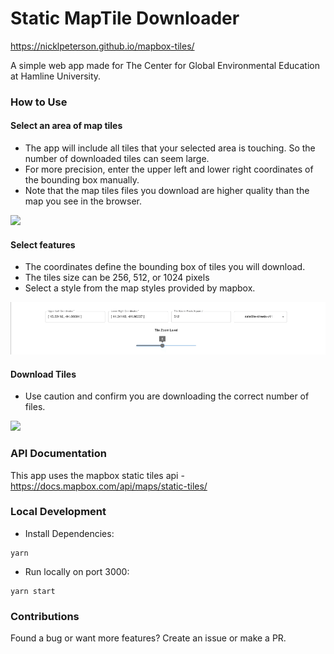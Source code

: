# Static MapTile Downloader

https://nicklpeterson.github.io/mapbox-tiles/

A simple web app made for The Center for Global Environmental Education at Hamline University.

### How to Use

#### Select an area of map tiles

- The app will include all tiles that your selected area is touching. So the number of downloaded tiles can seem large. 
- For more precision, enter the upper left and lower right coordinates of the bounding box manually.
- Note that the map tiles files you download are higher quality than the map you see in the browser.

![](resources/select-area.gif)

#### Select features

- The coordinates define the bounding box of tiles you will download.
- The tiles size can be 256, 512, or 1024 pixels
- Select a style from the map styles provided by mapbox.

![](resources/select-features.gif)

#### Download Tiles

- Use caution and confirm you are downloading the correct number of files.

![](resources/download-tiles.gif)


### API Documentation

This app uses the mapbox static tiles api - https://docs.mapbox.com/api/maps/static-tiles/

### Local Development

- Install Dependencies:
```
yarn
```

- Run locally on port 3000:
```
yarn start
```

### Contributions

Found a bug or want more features? Create an issue or make a PR.

